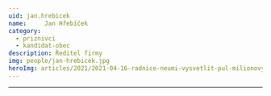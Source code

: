```yaml
---
uid: jan.hrebicek
name:     Jan Hřebíček
category:
  - priznivci
  - kandidat-obec
description: Ředitel firmy
img: people/jan-hrebicek.jpg
heroImg: articles/2021/2021-04-16-radnice-neumi-vysvetlit-pul-milionovy-pro-valentu.jpg
---
```



---